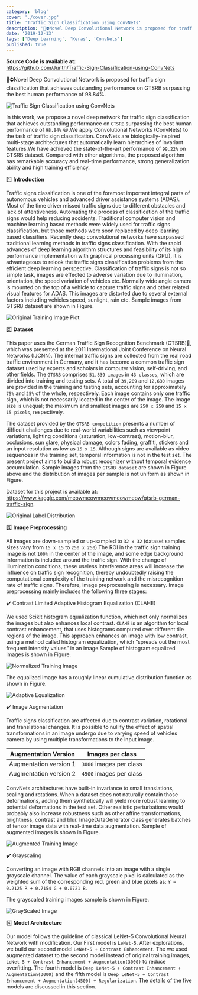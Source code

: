```yaml
---
category: 'blog'
cover: './cover.jpg'
title: 'Traffic Sign Classification using ConvNets'
description: '🚸⛔Novel Deep Convolutional Network is proposed for traffic sign classification that achieves outstanding performance...'
date: '2019-12-13'
tags: ['Deep Learning', 'Keras', 'ConvNets']
published: true
---
```


**Source Code is available at:**<br>
https://github.com/Junth/Traffic-Sign-Classification-using-ConvNets

🚸⛔Novel Deep Convolutional Network is proposed for traffic sign classification that achieves outstanding performance on GTSRB surpassing the best human performance of 98.84%.

![Traffic Sign Classification using ConvNets](https://i.imgur.com/zedfDGP.jpg)

In this work, we propose a novel deep network for traffic sign classification that achieves outstanding performance on `GTSRB` surpassing the best human performance of `98.84%` 😃.We apply Convolutional Networks (ConvNets) to the task of traffic sign classification. ConvNets are biologically-inspired multi-stage architectures that automatically learn hierarchies of invariant features.We have achieved the state-of-the-art performance of `99.22%` on GTSRB dataset. Compared with other algorithms, the proposed algorithm has remarkable accuracy and real-time performance, strong generalization ability and high training efficiency.

1️⃣ **Introduction**

Traffic signs classification is one of the foremost important integral parts of autonomous vehicles and advanced driver assistance systems (ADAS). Most of the time driver missed traffic signs due to different obstacles and lack of attentiveness. Automating the process of classification of the traffic signs would help reducing accidents. Traditional computer vision and machine learning based methods were widely used for traffic signs classification. but those methods were soon replaced by deep learning based classifiers. Recently deep convolutional networks have surpassed traditional learning methods in traffic signs classification. With the rapid advances of deep learning algorithm structures and feasibility of its high performance implementation with graphical processing units (GPU), it is advantageous to relook the traffic signs classification problems from the efficient deep learning perspective. Classification of traffic signs is not so simple task, images are effected to adverse variation due to illumination, orientation, the speed variation of vehicles etc. Normally wide angle camera is mounted on the top of a vehicle to capture traffic signs and other related visual features for ADAS. This images are distorted due to several external factors including vehicles speed, sunlight, rain etc. Sample images from GTSRB dataset are shown in Figure.

![Original Training Image Plot](https://i.imgur.com/OTYdIVS.png)

2️⃣ **Dataset**

This paper uses the German Traffic Sign Recognition Benchmark (GTSRB)🚸, which was presented at the 2011 International Joint Conference on Neural Networks (IJCNN). The internal traffic signs are collected from the real road traffic environment in Germany, and it has become a common traffic sign dataset used by experts and scholars in computer vision, self-driving, and other fields. The `GTSRB` comprises `51,839 images` in `43 classes`, which are divided into training and testing sets. A total of `39,209` and `12,630` images are provided in the training and testing sets, accounting for approximately `75%` and `25%` of the whole, respectively. Each image contains only one traffic sign, which is not necessarily located in the center of the image. The image size is unequal; the maximum and smallest images are `250 x 250` and `15 x 15 pixels`, respectively.

The dataset provided by the `GTSRB competition` presents a number of difficult challenges due to real-world variabilities such as viewpoint variations, lighting conditions (saturation, low-contrast), motion-blur, occlusions, sun glare, physical damage, colors fading, graffiti, stickers and an input resolution as low as `15 x 15`. Although signs are available as video sequences in the training set, temporal information is not in the test set. The present project aims to build a robust recognizer without temporal evidence accumulation. Sample images from the `GTSRB dataset` are shown in Figure above and the distribution of images per sample is not uniform as shown in Figure.

Dataset for this project is available at:<br>
https://www.kaggle.com/meowmeowmeowmeowmeow/gtsrb-german-traffic-sign.

![Original Label Distribution](https://i.imgur.com/DvvGqZB.png)

3️⃣ **Image Preprocessing**

All images are down-sampled or up-sampled to `32 x 32` (dataset samples sizes vary from `15 x 15` to `250 x 250`).The ROI in the traffic sign training image is not `100%` in the center of the image, and some edge background information is included around the traffic sign. With the change of illumination conditions, these useless interference areas will increase the influence on traffic sign recognition, thereby undoubtedly raising the computational complexity of the training network and the misrecognition rate of traffic signs. Therefore, image preprocessing is necessary. Image preprocessing mainly includes the following three stages:

✔️ Contrast Limited Adaptive Histogram Equalization (CLAHE)

We used Scikit histogram equalization function, which not only normalizes the images but also enhances local contrast. `CLAHE` is an algorithm for local contrast enhancement, that uses histograms computed over different tile regions of the image. This approach enhances an image with low contrast, using a method called histogram equalization, which “spreads out the most frequent intensity values” in an image.Sample of histogram equalized images is shown in Figure.

![Normalized Training Image](https://i.imgur.com/lVdjJJw.png)

The equalized image has a roughly linear cumulative distribution function as shown in Figure.

![Adaptive Equalization](https://i.imgur.com/eZsMiYo.png)

✔️ Image Augmentation

Traffic signs classification are affected due to contrast variation, rotational and translational changes. It is possible to nullify the effect of spatial transformations in an image undergo due to varying speed of vehicles camera by using multiple transformations to the input image.

| Augmentation Version   | Images per class        |
| ---------------------- | ----------------------- |
| Augmentation version 1 | `3000` images per class |
| Augmentation version 2 | `4500` images per class |

ConvNets architectures have built-in invariance to small translations, scaling and rotations. When a dataset does not naturally contain those deformations, adding them synthetically will yield more robust learning to potential deformations in the test set. Other realistic perturbations would probably also increase robustness such as other affine transformations, brightness, contrast and blur. ImageDataGenerator class generates batches of tensor image data with real-time data augmentation. Sample of augmented images is shown in Figure.

![Augmented Training Image](https://i.imgur.com/62PPmvX.png)

✔️ Grayscaling

Converting an image with RGB channels into an image with a single grayscale channel. The value of each grayscale pixel is calculated as the weighted sum of the corresponding red, green and blue pixels as: `Y = 0.2125 R + 0.7154 G + 0.0721 B`.

The grayscaled training images sample is shown in Figure.

![GrayScaled Image](https://i.imgur.com/4OX64yf.png)

4️⃣ **Model Architecture**

Our model follows the guideline of classical LeNet-5 Convolutional Neural Network with modification. Our First model is `LeNet-5`. After explorations, we build our second model `LeNet-5 + Contrast Enhancement`. The we used augmented dataset to the second model instead of original training images, `LeNet-5 + Contrast Enhancement + Augmentation(3000)` to reduce overfitting. The fourth model is `Deep LeNet-5 + Contrast Enhancement + Augmentation(3000)` and the fifth model is `Deep LeNet-5 + Contrast Enhancement + Augmentation(4500) + Regularization`. The details of the five models are discussed in this section.
